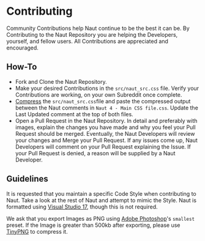 # Contributing

Community Contributions help Naut continue to be the best it can be. By Contributing to the Naut Repository you are helping the Developers, yourself, and fellow users. All Contributions are appreciated and encouraged.

## How-To

* Fork and Clone the Naut Repository.
* Make your desired Contributions in the `src/naut_src.css` file. Verify your Contributions are working, on your own Subreddit once complete.
* [Compress](https://csscompressor.com/) the `src/naut_src.css`file and paste the compressed output between the Naut comments in `Naut 4 - Main CSS file.css`. Update the Last Updated comment at the top of both files.
* Open a Pull Request in the Naut Repository. In detail and preferably with images, explain the changes you have made and why you feel your Pull Request should be merged. Eventually, the Naut Developers will review your changes and Merge your Pull Request. If any issues come up, Naut Developers will comment on your Pull Request explaining the Issue. If your Pull Request is denied, a reason will be supplied by a Naut Developer.

## Guidelines

It is requested that you maintain a specific Code Style when contributing to Naut. Take a look at the rest of Naut and attempt to mimic the Style. Naut is formatted using [Visual Studio 17](https://www.visualstudio.com/downloads/), though this is not required.

We ask that you export Images as PNG using [Adobe Photoshop](http://www.adobe.com/products/photoshop.html)'s `smallest` preset. If the Image is greater than 500kb after exporting, please use [TinyPNG](https://tinypng.com/) to compress it.